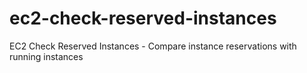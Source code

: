 ec2-check-reserved-instances
============================

EC2 Check Reserved Instances - Compare instance reservations with running instances